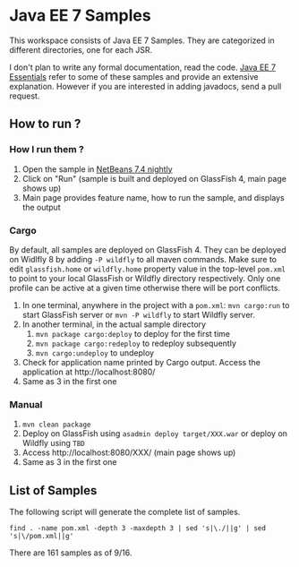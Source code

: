 # Java EE 7 Samples #

This workspace consists of Java EE 7 Samples. They are categorized in different directories, one for each JSR.

I don't plan to write any formal documentation, read the code. [Java EE 7 Essentials](http://www.amazon.com/Java-EE-Essentials-Arun-Gupta/dp/1449370179/) refer to some of these samples and provide an extensive explanation. However if you are interested in adding javadocs, send a pull request.

## How to run ? ##

### How I run them ? ###

1. Open the sample in [NetBeans 7.4 nightly](http://bits.netbeans.org/dev/nightly/latest)
2. Click on "Run" (sample is built and deployed on GlassFish 4, main page shows up)
3. Main page provides feature name, how to run the sample, and displays the output

### Cargo ###

By default, all samples are deployed on GlassFish 4. They can be deployed on Widlfly 8 by adding ``-P wildfly`` to all maven commands. Make sure to edit ``glassfish.home`` or ``wildfly.home`` property value in the top-level ``pom.xml`` to point to your local GlassFish or Wildfly directory respectively. Only one profile can be active at a given time otherwise there will be port conflicts.

1. In one terminal, anywhere in the project with a ``pom.xml``: ``mvn cargo:run`` to start GlassFish server or ``mvn -P wildfly`` to start Wildfly server. 
2. In another terminal, in the actual sample directory
    1. ``mvn package cargo:deploy`` to deploy for the first time
    2. ``mvn package cargo:redeploy`` to redeploy subsequently
    3. ``mvn cargo:undeploy`` to undeploy 
3. Check for application name printed by Cargo output. Access the application at http://localhost:8080/<APP-NAME>
4. Same as 3 in the first one

### Manual ###

1. ``mvn clean package``
2. Deploy on GlassFish using ``asadmin deploy target/XXX.war`` or deploy on Wildfly using ``TBD``
3. Access http://localhost:8080/XXX/ (main page shows up)
4. Same as 3 in the first one

## List of Samples ##

The following script will generate the complete list of samples.

``find . -name pom.xml -depth 3 -maxdepth 3 | sed 's|\./||g' | sed 's|\/pom.xml||g'``

There are 161 samples as of 9/16.

